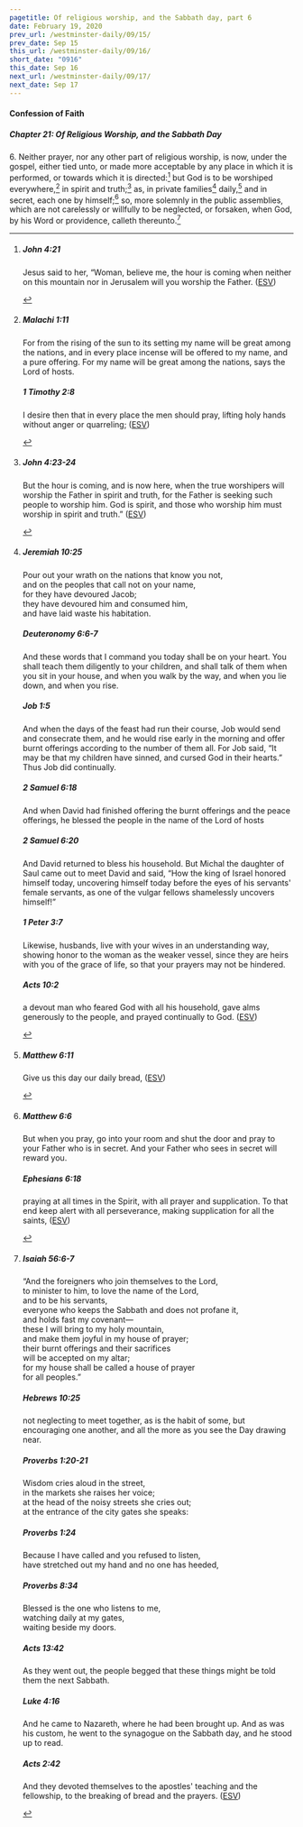 ```yaml
---
pagetitle: Of religious worship, and the Sabbath day, part 6
date: February 19, 2020
prev_url: /westminster-daily/09/15/
prev_date: Sep 15
this_url: /westminster-daily/09/16/
short_date: "0916"
this_date: Sep 16
next_url: /westminster-daily/09/17/
next_date: Sep 17
---
```


#### Confession of Faith

##### Chapter 21: Of Religious Worship, and the Sabbath Day

<span class="q">6.</span> Neither prayer, nor any other part of religious worship, is now, under the gospel, either tied unto, or made more acceptable by any place in which it is performed, or towards which it is directed:[^fnref:wcf1] but God is to be worshiped everywhere,[^fnref:wcf2] in spirit and truth;[^fnref:wcf3] as, in private families[^fnref:wcf4] daily,[^fnref:wcf5] and in secret, each one by himself;[^fnref:wcf6] so, more solemnly in the public assemblies, which are not carelessly or willfully to be neglected, or forsaken, when God, by his Word or providence, calleth thereunto.[^fnref:wcf7]

[^fnref:wcf1]: <div class="esv"><h5>John 4:21</h5> <div class="esv-text"><p id="p43004021.01-1">Jesus said to her, <span class="woc">&#8220;Woman, believe me, the hour is coming when neither on this mountain nor in Jerusalem will you worship the Father.</span>  (<a href="http://www.esv.org" class="copyright">ESV</a>)</p> </div> </div>

[^fnref:wcf2]: <div class="esv"><h5>Malachi 1:11</h5> <div class="esv-text"><p id="p39001011.01-1">For from the rising of the sun to its setting my name will be great among the nations, and in every place incense will be offered to my name, and a pure offering. For my name will be great among the nations, says the <span class="small-caps">Lord</span> of hosts.</p> </div><h5>1 Timothy 2:8</h5> <div class="esv-text"><p id="p54002008.01-2">I desire then that in every place the men should pray, lifting holy hands without anger or quarreling;  (<a href="http://www.esv.org" class="copyright">ESV</a>)</p> </div> </div>

[^fnref:wcf3]: <div class="esv"><h5>John 4:23-24</h5> <div class="esv-text"><p id="p43004023.01-1"><span class="woc">But the hour is coming, and is now here, when the true worshipers will worship the Father in spirit and truth, for the Father is seeking such people to worship him.</span> <span class="woc">God is spirit, and those who worship him must worship in spirit and truth.&#8221;</span>  (<a href="http://www.esv.org" class="copyright">ESV</a>)</p> </div> </div>

[^fnref:wcf4]: <div class="esv"><h5>Jeremiah 10:25</h5> <div class="esv-text"><div class="block-indent"> <p class="line-group" id="p24010025.01-1">Pour out your wrath on the nations that know you not,<br /> <span class="indent"></span>and on the peoples that call not on your name,<br /> for they have devoured Jacob;<br /> <span class="indent"></span>they have devoured him and consumed him,<br /> <span class="indent"></span>and have laid waste his habitation.</p> </div> </div><h5>Deuteronomy 6:6-7</h5> <div class="esv-text"><p id="p05006006.01-2">And these words that I command you today shall be on your heart. You shall teach them diligently to your children, and shall talk of them when you sit in your house, and when you walk by the way, and when you lie down, and when you rise.</p> </div><h5>Job 1:5</h5> <div class="esv-text"><p id="p18001005.01-3">And when the days of the feast had run their course, Job would send and consecrate them, and he would rise early in the morning and offer burnt offerings according to the number of them all. For Job said, &#8220;It may be that my children have sinned, and cursed God in their hearts.&#8221; Thus Job did continually.</p> </div><h5>2 Samuel 6:18</h5> <div class="esv-text"><p id="p10006018.01-4">And when David had finished offering the burnt offerings and the peace offerings, he blessed the people in the name of the <span class="small-caps">Lord</span> of hosts</p> </div><h5>2 Samuel 6:20</h5> <div class="esv-text"><p id="p10006020.01-5">And David returned to bless his household. But Michal the daughter of Saul came out to meet David and said, &#8220;How the king of Israel honored himself today, uncovering himself today before the eyes of his servants' female servants, as one of the vulgar fellows shamelessly uncovers himself!&#8221;</p> </div><h5>1 Peter 3:7</h5> <div class="esv-text"><p id="p60003007.01-6">Likewise, husbands, live with your wives in an understanding way, showing honor to the woman as the weaker vessel, since they are heirs with you of the grace of life, so that your prayers may not be hindered.</p> </div><h5>Acts 10:2</h5> <div class="esv-text"><p id="p44010002.01-7">a devout man who feared God with all his household, gave alms generously to the people, and prayed continually to God.  (<a href="http://www.esv.org" class="copyright">ESV</a>)</p> </div> </div>

[^fnref:wcf5]: <div class="esv"><h5>Matthew 6:11</h5> <div class="esv-text"><div class="block-indent"> <p class="line-group" id="p40006011.01-1"><span class="woc">Give us this day our daily bread,</span>  (<a href="http://www.esv.org" class="copyright">ESV</a>)</p> </div> </div> </div>

[^fnref:wcf6]: <div class="esv"><h5>Matthew 6:6</h5> <div class="esv-text"><p id="p40006006.01-1"><span class="woc">But when you pray, go into your room and shut the door and pray to your Father who is in secret. And your Father who sees in secret will reward you.</span></p> </div><h5>Ephesians 6:18</h5> <div class="esv-text"><p id="p49006018.01-2">praying at all times in the Spirit, with all prayer and supplication. To that end keep alert with all perseverance, making supplication for all the saints,  (<a href="http://www.esv.org" class="copyright">ESV</a>)</p> </div> </div>

[^fnref:wcf7]: <div class="esv"><h5>Isaiah 56:6-7</h5> <div class="esv-text"><div class="block-indent"> <p class="line-group" id="p23056006.01-1">&#8220;And the foreigners who join themselves to the <span class="small-caps">Lord</span>,<br /> <span class="indent"></span>to minister to him, to love the name of the <span class="small-caps">Lord</span>,<br /> <span class="indent"></span>and to be his servants,<br /> everyone who keeps the Sabbath and does not profane it,<br /> <span class="indent"></span>and holds fast my covenant&#8212;<br />  these I will bring to my holy mountain,<br /> <span class="indent"></span>and make them joyful in my house of prayer;<br /> their burnt offerings and their sacrifices<br /> <span class="indent"></span>will be accepted on my altar;<br /> for my house shall be called a house of prayer<br /> <span class="indent"></span>for all peoples.&#8221;</p> </div> </div><h5>Hebrews 10:25</h5> <div class="esv-text"><p id="p58010025.01-2">not neglecting to meet together, as is the habit of some, but encouraging one another, and all the more as you see the Day drawing near.</p> </div><h5>Proverbs 1:20-21</h5> <div class="esv-text"> <div class="block-indent"> <p class="line-group" id="p20001020.05-3">Wisdom cries aloud in the street,<br /> <span class="indent"></span>in the markets she raises her voice;<br />  at the head of the noisy streets she cries out;<br /> <span class="indent"></span>at the entrance of the city gates she speaks:</p> </div> </div><h5>Proverbs 1:24</h5> <div class="esv-text"><div class="block-indent"> <p class="line-group" id="p20001024.01-4">Because I have called and you refused to listen,<br /> <span class="indent"></span>have stretched out my hand and no one has heeded,</p> </div> </div><h5>Proverbs 8:34</h5> <div class="esv-text"><div class="block-indent"> <p class="line-group" id="p20008034.01-5">Blessed is the one who listens to me,<br /> <span class="indent"></span>watching daily at my gates,<br /> <span class="indent"></span>waiting beside my doors.</p> </div> </div><h5>Acts 13:42</h5> <div class="esv-text"><p id="p44013042.01-6">As they went out, the people begged that these things might be told them the next Sabbath.</p> </div><h5>Luke 4:16</h5> <div class="esv-text"> <p id="p42004016.05-7">And he came to Nazareth, where he had been brought up. And as was his custom, he went to the synagogue on the Sabbath day, and he stood up to read.</p> </div><h5>Acts 2:42</h5> <div class="esv-text"> <p id="p44002042.06-8">And they devoted themselves to the apostles' teaching and the fellowship, to the breaking of bread and the prayers.  (<a href="http://www.esv.org" class="copyright">ESV</a>)</p> </div> </div>

